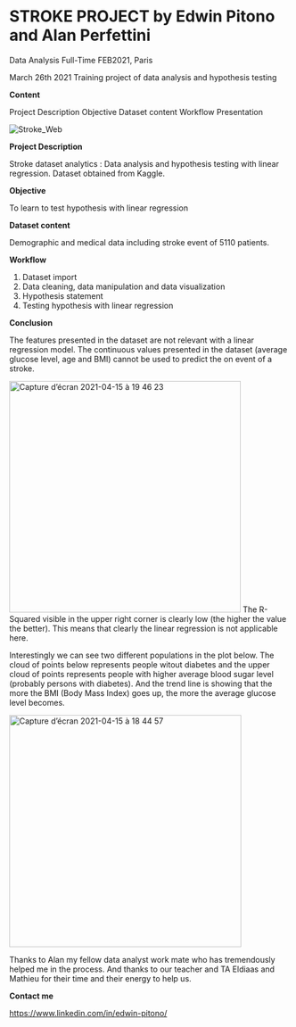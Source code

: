 # STROKE PROJECT by Edwin Pitono and Alan Perfettini
Data Analysis Full-Time FEB2021, Paris

March 26th 2021
Training project of data analysis and hypothesis testing

**Content**

Project Description
Objective
Dataset content
Workflow
Presentation

![Stroke_Web](https://user-images.githubusercontent.com/76606558/114902277-f3fedc80-9e15-11eb-89b5-bb2c342d281a.png)

**Project Description** 

Stroke dataset analytics : Data analysis and hypothesis testing with linear regression.
Dataset obtained from Kaggle.

**Objective**

To learn to test hypothesis with linear regression

**Dataset content**

Demographic and medical data including stroke event of 5110 patients.

**Workflow**

1. Dataset import
2. Data cleaning, data manipulation and data visualization 
3. Hypothesis statement
4. Testing hypothesis with linear regression



**Conclusion**

The features presented in the dataset are not relevant with a linear regression model. The continuous values presented in the dataset (average glucose level, age and BMI) cannot be used to predict the on event of a stroke. 

<img width="415" alt="Capture d’écran 2021-04-15 à 19 46 23" src="https://user-images.githubusercontent.com/76606558/114915016-57dbd200-9e23-11eb-8939-1a6ed7acc5d3.png">
The R-Squared visible in the upper right corner is clearly low (the higher the value the better). This means that clearly the linear regression is not applicable here.

Interestingly we can see two different populations in the plot below. The cloud of points below represents people witout diabetes and the upper cloud of points represents people with higher average blood sugar level (probably persons with diabetes). And the trend line is showing that the more the BMI (Body Mass Index) goes up, the more the average glucose level becomes.

<img width="416" alt="Capture d’écran 2021-04-15 à 18 44 57" src="https://user-images.githubusercontent.com/76606558/114907860-cd43a480-9e1b-11eb-9b05-3cc3c531680c.png">

Thanks to Alan my fellow data analyst work mate who has tremendously helped me in the process. And thanks to our teacher and TA Eldiaas and Mathieu for their time and their energy to help us.

**Contact me**

https://www.linkedin.com/in/edwin-pitono/



